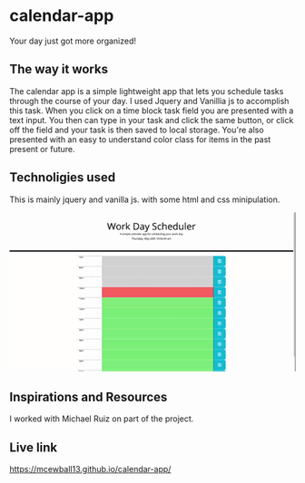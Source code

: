 # calendar-app

Your day just got more organized!

## The way it works

The calendar app is a simple lightweight app that lets you schedule tasks through the course of your day. I used Jquery and Vanillia js to accomplish this task. When you click on a time block task field you are presented with a text input. You then can type in your task and click the same button, or click off the field and your task is then saved to local storage. You're also presented with an easy to understand color class for items in the past present or future.

## Technoligies used

This is mainly jquery and vanilla js. with some html and css minipulation.

![](./assets/images/work-day-scheduler.gif)

## Inspirations and Resources

I worked with Michael Ruiz on part of the project.

## Live link

https://mcewball13.github.io/calendar-app/